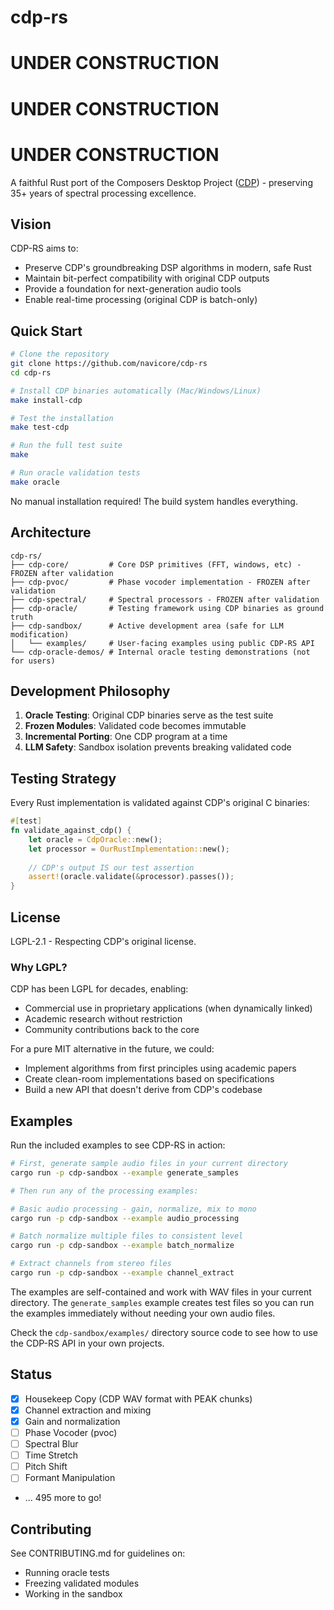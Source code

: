 # cdp-rs

# UNDER CONSTRUCTION

# UNDER CONSTRUCTION

# UNDER CONSTRUCTION

A faithful Rust port of the Composers Desktop Project ([CDP](https://github.com/ComposersDesktop/CDP8)) - preserving 35+ years of spectral processing excellence.

## Vision

CDP-RS aims to:
- Preserve CDP's groundbreaking DSP algorithms in modern, safe Rust
- Maintain bit-perfect compatibility with original CDP outputs
- Provide a foundation for next-generation audio tools
- Enable real-time processing (original CDP is batch-only)

## Quick Start

```bash
# Clone the repository
git clone https://github.com/navicore/cdp-rs
cd cdp-rs

# Install CDP binaries automatically (Mac/Windows/Linux)
make install-cdp

# Test the installation
make test-cdp

# Run the full test suite
make

# Run oracle validation tests
make oracle
```

No manual installation required! The build system handles everything.

## Architecture

```
cdp-rs/
├── cdp-core/         # Core DSP primitives (FFT, windows, etc) - FROZEN after validation
├── cdp-pvoc/         # Phase vocoder implementation - FROZEN after validation  
├── cdp-spectral/     # Spectral processors - FROZEN after validation
├── cdp-oracle/       # Testing framework using CDP binaries as ground truth
├── cdp-sandbox/      # Active development area (safe for LLM modification)
│   └── examples/     # User-facing examples using public CDP-RS API
└── cdp-oracle-demos/ # Internal oracle testing demonstrations (not for users)
```

## Development Philosophy

1. **Oracle Testing**: Original CDP binaries serve as the test suite
2. **Frozen Modules**: Validated code becomes immutable
3. **Incremental Porting**: One CDP program at a time
4. **LLM Safety**: Sandbox isolation prevents breaking validated code

## Testing Strategy

Every Rust implementation is validated against CDP's original C binaries:

```rust
#[test]
fn validate_against_cdp() {
    let oracle = CdpOracle::new();
    let processor = OurRustImplementation::new();
    
    // CDP's output IS our test assertion
    assert!(oracle.validate(&processor).passes());
}
```

## License

LGPL-2.1 - Respecting CDP's original license.

### Why LGPL?

CDP has been LGPL for decades, enabling:
- Commercial use in proprietary applications (when dynamically linked)
- Academic research without restriction  
- Community contributions back to the core

For a pure MIT alternative in the future, we could:
- Implement algorithms from first principles using academic papers
- Create clean-room implementations based on specifications
- Build a new API that doesn't derive from CDP's codebase

## Examples

Run the included examples to see CDP-RS in action:

```bash
# First, generate sample audio files in your current directory
cargo run -p cdp-sandbox --example generate_samples

# Then run any of the processing examples:

# Basic audio processing - gain, normalize, mix to mono
cargo run -p cdp-sandbox --example audio_processing

# Batch normalize multiple files to consistent level
cargo run -p cdp-sandbox --example batch_normalize

# Extract channels from stereo files
cargo run -p cdp-sandbox --example channel_extract
```

The examples are self-contained and work with WAV files in your current directory. The `generate_samples` example creates test files so you can run the examples immediately without needing your own audio files.

Check the `cdp-sandbox/examples/` directory source code to see how to use the CDP-RS API in your own projects.

## Status

- [x] Housekeep Copy (CDP WAV format with PEAK chunks)
- [x] Channel extraction and mixing
- [x] Gain and normalization
- [ ] Phase Vocoder (pvoc)
- [ ] Spectral Blur
- [ ] Time Stretch
- [ ] Pitch Shift
- [ ] Formant Manipulation
- ... 495 more to go!

## Contributing

See CONTRIBUTING.md for guidelines on:
- Running oracle tests
- Freezing validated modules
- Working in the sandbox
